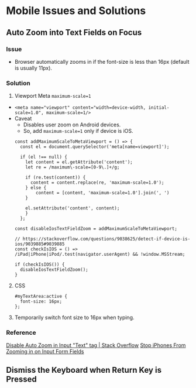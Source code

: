 # Mobile Issues and Solutions

## Auto Zoom into Text Fields on Focus
### Issue
- Browser automatically zooms in if the font-size is less than 16px (default is usually 11px).
### Solution
1. Viewport Meta `maximum-scale=1`
  - `<meta name="viewport" content="width=device-width, initial-scale=1.0", maximum-scale=1/>`
  - Caveat
    - Disables user zoom on Android devices.
    - So, add `maximum-scale=1` only if device is iOS.
    ```
    const addMaximumScaleToMetaViewport = () => {
      const el = document.querySelector('meta[name=viewport]');

      if (el !== null) {
        let content = el.getAttribute('content');
        let re = /maximum\-scale=[0-9\.]+/g;

        if (re.test(content)) {
          content = content.replace(re, 'maximum-scale=1.0');
        } else {
            content = [content, 'maximum-scale=1.0'].join(', ')
        }
        
        el.setAttribute('content', content);
        }
      };

    const disableIosTextFieldZoom = addMaximumScaleToMetaViewport;

    // https://stackoverflow.com/questions/9038625/detect-if-device-is-ios/9039885#9039885
    const checkIsIOS = () => /iPad|iPhone|iPod/.test(navigator.userAgent) && !window.MSStream;

    if (checkIsIOS()) {
      disableIosTextFieldZoom();
    }
    ```
2. CSS
    ```
    #myTextArea:active {
      font-size: 16px;
    };
    ```
3. Temporarily switch font size to 16px when typing.

### Reference
[Disable Auto Zoom in Input "Text" tag | Stack Overflow](https://stackoverflow.com/questions/2989263/disable-auto-zoom-in-input-text-tag-safari-on-iphone#:~:text=36%20Answers&text=Additionally%2C%20the%20select%20element%20needs,the%20focus%20pseudo%2Dclass%20attached.&text=You%20can%20prevent%20Safari%20from,attribute%20suggested%20in%20other%20answers.)
[Stop iPhones From Zooming in on Input Form Fields](https://www.warrenchandler.com/2019/04/02/stop-iphones-from-zooming-in-on-form-fields/)

## Dismiss the Keyboard when Return Key is Pressed

